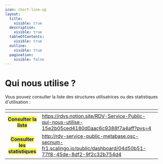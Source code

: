 ```yaml
---
icon: chart-line-up
layout:
  title:
    visible: true
  description:
    visible: true
  tableOfContents:
    visible: true
  outline:
    visible: true
  pagination:
    visible: false
---
```


# Qui nous utilise ?

Vous pouvez consulter la liste des structures utilisatrices ou des statistiques d'utilisation :&#x20;

<table data-card-size="large" data-view="cards" data-full-width="false"><thead><tr><th align="center"></th><th data-hidden data-card-target data-type="content-ref"></th></tr></thead><tbody><tr><td align="center"><mark style="color:blue;"><strong>Consulter la liste</strong></mark></td><td><a href="https://rdvs.notion.site/RDV-Service-Public-qui-nous-utilise-15e2b05ced4180d0aac6c9388f7a4aff?pvs=4">https://rdvs.notion.site/RDV-Service-Public-qui-nous-utilise-15e2b05ced4180d0aac6c9388f7a4aff?pvs=4</a></td></tr><tr><td align="center"><mark style="color:blue;"><strong>Consulter les statistiques</strong></mark></td><td><a href="http://rdv-service-public-metabase.osc-secnum-fr1.scalingo.io/public/dashboard/04d50b51-77f8-45de-8df2-9f2c32b754d4">http://rdv-service-public-metabase.osc-secnum-fr1.scalingo.io/public/dashboard/04d50b51-77f8-45de-8df2-9f2c32b754d4</a></td></tr></tbody></table>

